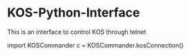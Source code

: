 # KOS-Python-Interface
This is an interface to control KOS through telnet


import KOSCommander
c = KOSCommander.kosConnection()
